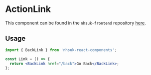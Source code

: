 # ActionLink

This component can be found in the `nhsuk-frontend` repository [here](https://github.com/nhsuk/nhsuk-frontend/tree/main/packages/nhsuk-frontend/src/nhsuk/components/back-link).

## Usage

```jsx
import { BackLink } from 'nhsuk-react-components';

const Link = () => {
  return <BackLink href="/back">Go Back</BackLink>;
};
```
